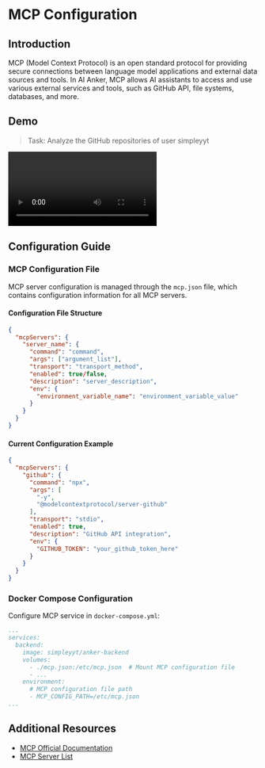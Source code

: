 # MCP Configuration

## Introduction

MCP (Model Context Protocol) is an open standard protocol for providing secure connections between language model applications and external data sources and tools. In AI Anker, MCP allows AI assistants to access and use various external services and tools, such as GitHub API, file systems, databases, and more.

## Demo

> Task: Analyze the GitHub repositories of user simpleyyt

![](https://raw.githubusercontent.com/Simpleyyt/picgo-image/master/mcp.mp4 ':include controls width="100%"')

## Configuration Guide

### MCP Configuration File

MCP server configuration is managed through the `mcp.json` file, which contains configuration information for all MCP servers.

#### Configuration File Structure

```json
{
  "mcpServers": {
    "server_name": {
      "command": "command",
      "args": ["argument_list"],
      "transport": "transport_method",
      "enabled": true/false,
      "description": "server_description",
      "env": {
        "environment_variable_name": "environment_variable_value"
      }
    }
  }
}
```

#### Current Configuration Example

```json
{
  "mcpServers": {
    "github": {
      "command": "npx",
      "args": [
        "-y",
        "@modelcontextprotocol/server-github"
      ],
      "transport": "stdio",
      "enabled": true,
      "description": "GitHub API integration",
      "env": {
        "GITHUB_TOKEN": "your_github_token_here"
      }
    }
  }
}
```

### Docker Compose Configuration

Configure MCP service in `docker-compose.yml`:

```yaml
...
services:
  backend:
    image: simpleyyt/anker-backend
    volumes:
      - ./mcp.json:/etc/mcp.json  # Mount MCP configuration file
      - ...
    environment:
      # MCP configuration file path
      - MCP_CONFIG_PATH=/etc/mcp.json
...
```

## Additional Resources

- [MCP Official Documentation](https://modelcontextprotocol.io/)
- [MCP Server List](https://github.com/modelcontextprotocol/servers) 